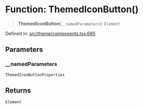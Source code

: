 # Function: ThemedIconButton()

> **ThemedIconButton**(`__namedParameters`): `Element`

Defined in: [src/theme/components.tsx:685](https://github.com/Nick2bad4u/Uptime-Watcher/blob/3cce0c3b352c8390536ca3c7399ece50a05faf18/src/theme/components.tsx#L685)

## Parameters

### \_\_namedParameters

`ThemedIconButtonProperties`

## Returns

`Element`
